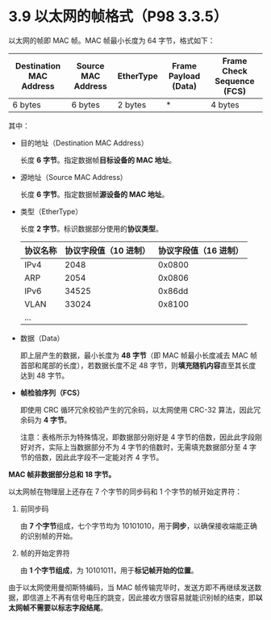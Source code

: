# 3.9 以太网的帧格式（P98 3.3.5）

以太网的帧即 MAC 帧。MAC 帧最小长度为 64 字节，格式如下：

| Destination MAC Address | Source MAC Address | EtherType | Frame Payload (Data) | Frame Check Sequence (FCS) |
|-------------------------|--------------------|-----------|----------------------|----------------------------|
| 6 bytes                 | 6 bytes            | 2 bytes   | *                    | 4 bytes                    |

其中：

+ 目的地址（Destination MAC Address）

   长度 **6 字节**。指定数据帧**目标设备的 MAC 地址**。

+ 源地址（Source MAC Address）

   长度 **6 字节**。指定数据帧**源设备的 MAC 地址**。

+ 类型（EtherType）

   长度 **2 字节**。标识数据部分使用的**协议类型**。

  | 协议名称 | 协议字段值（10 进制） | 协议字段值（16 进制） |
  |------|--------------|--------------|
  | IPv4 | 2048         | 0x0800       |
  | ARP  | 2054         | 0x0806       |
  | IPv6 | 34525        | 0x86dd       |
  | VLAN | 33024        | 	0x8100      |
  | ...  |              |              |

+ 数据（Data）

   即上层产生的数据，最小长度为 **48 字节**（即 MAC 帧最小长度减去 MAC 帧首部和尾部的长度），若数据长度不足 48 字节，则**填充随机内容**直至其长度达到 48 字节。

+ **帧检验序列（FCS）**

   即使用 CRC 循环冗余校验产生的冗余码，以太网使用 CRC-32 算法，因此冗余码为 **4 字节**。

   注意：表格所示为特殊情况，即数据部分刚好是 4 字节的倍数，因此此字段刚好对齐，实际上当数据部分不为 4 字节的倍数时，无需填充数据部分至 4 字节的倍数，因此此字段不一定能对齐 4 字节。

**MAC 帧非数据部分总和 18 字节。**

以太网帧在物理层上还存在 7 个字节的同步码和 1 个字节的帧开始定界符：

1. 前同步码

   由 **7 个字节**组成，七个字节均为 $10101010$，用于**同步**，以确保接收端能正确的识别帧的开始。

2. 帧的开始定界符

   由 **1 个字节组成**，为 $10101011$，用于**标记帧开始的位置**。

由于以太网使用曼彻斯特编码，当 MAC 帧传输完毕时，发送方即不再继续发送数据，即信道上不再有信号电压的跳变，因此接收方很容易就能识别帧的结束，即**以太网帧不需要以标志字段结尾**。